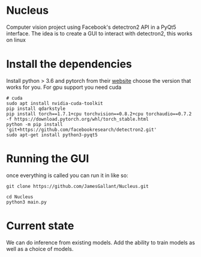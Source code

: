 # Nucleus
Computer vision project using Facebook's detectron2 API in a PyQt5 interface. The idea is to create a GUI to interact with detectron2, this works on linux

# Install the dependencies

Install python > 3.6 and pytorch from their [website](https://pytorch.org/) choose the version that works for you. For gpu support you need cuda
```
# cuda
sudo apt install nvidia-cuda-toolkit
pip install qdarkstyle
pip install torch==1.7.1+cpu torchvision==0.8.2+cpu torchaudio==0.7.2 -f https://download.pytorch.org/whl/torch_stable.html
python -m pip install 'git+https://github.com/facebookresearch/detectron2.git'
sudo apt-get install python3-pyqt5 
```

# Running the GUI
once everything is called you can run it in like so:

```
git clone https://github.com/JamesGallant/Nucleus.git

cd Nucleus
python3 main.py

```

# Current state
We can do inference from existing models. Add the ability to train models as well as a choice of models.

